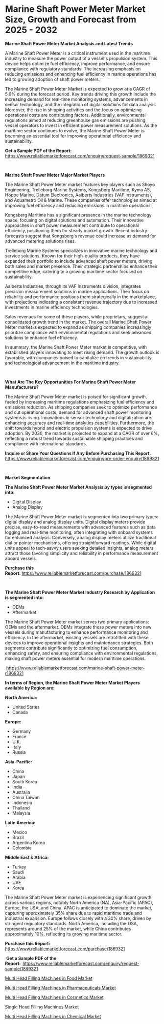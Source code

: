 <p><h1>Marine Shaft Power Meter Market Size, Growth and Forecast from 2025 - 2032</h1></p><p><strong>Marine Shaft Power Meter Market Analysis and Latest Trends</strong></p>
<p><p>A Marine Shaft Power Meter is a critical instrument used in the maritime industry to measure the power output of a vessel's propulsion system. This device helps optimize fuel efficiency, improve performance, and ensure compliance with regulatory standards. The increasing emphasis on reducing emissions and enhancing fuel efficiency in marine operations has led to growing adoption of shaft power meters.</p><p>The Marine Shaft Power Meter Market is expected to grow at a CAGR of 5.6% during the forecast period. Key trends driving this growth include the increasing demand for real-time monitoring systems, advancements in sensor technology, and the integration of digital solutions for data analysis. Moreover, the rise in shipping activities and the focus on optimizing operational costs are contributing factors. Additionally, environmental regulations aimed at reducing greenhouse gas emissions are pushing vessel operators to invest in efficient power measurement solutions. As the maritime sector continues to evolve, the Marine Shaft Power Meter is becoming an essential tool for improving operational efficiency and sustainability.</p></p>
<p><strong>Get a Sample PDF of the Report:&nbsp;</strong> <a href="https://www.reliablemarketforecast.com/enquiry/request-sample/1869321?utm_campaign=2212&utm_medium=2&utm_source=Github&utm_content=ia&utm_term=28022025&utm_id=marine-shaft-power-meter">https://www.reliablemarketforecast.com/enquiry/request-sample/1869321</a></p>
<p>&nbsp;</p>
<p><strong>Marine Shaft Power Meter Major Market Players</strong></p>
<p><p>The Marine Shaft Power Meter market features key players such as Shoyo Engineering, Trelleborg Marine Systems, Kongsberg Maritime, Kyma AS, Hoppe Marine, Datum Electronics, Aalberts Industries (VAF Instruments), and Aquametro Oil & Marine. These companies offer technologies aimed at improving fuel efficiency and reducing emissions in maritime operations.</p><p>Kongsberg Maritime has a significant presence in the marine technology space, focusing on digital solutions and automation. Their innovative approaches in shaft power measurement contribute to operational efficiency, positioning them for steady market growth. Recent industry forecasts suggest that Kongsberg's revenue could increase as demand for advanced metering solutions rises.</p><p>Trelleborg Marine Systems specializes in innovative marine technology and service solutions. Known for their high-quality products, they have expanded their portfolio to include advanced shaft power meters, driving both sales and market presence. Their strategic partnerships enhance their competitive edge, catering to a growing maritime sector focused on sustainability.</p><p>Aalberts Industries, through its VAF Instruments division, integrates precision measurement solutions in marine applications. Their focus on reliability and performance positions them strategically in the marketplace, with projections indicating a consistent revenue trajectory due to increased investments in marine efficiency technologies.</p><p>Sales revenues for some of these players, while proprietary, suggest a consolidated growth trend in the market. The overall Marine Shaft Power Meter market is expected to expand as shipping companies increasingly prioritize compliance with environmental regulations and seek advanced solutions to enhance fuel efficiency.</p><p>In summary, the Marine Shaft Power Meter market is competitive, with established players innovating to meet rising demand. The growth outlook is favorable, with companies poised to capitalize on trends in sustainability and technological advancement in the maritime industry.</p></p>
<p>&nbsp;</p>
<p><strong>What Are The Key Opportunities For Marine Shaft Power Meter Manufacturers?</strong></p>
<p><p>The Marine Shaft Power Meter market is poised for significant growth, fueled by increasing maritime regulations emphasizing fuel efficiency and emissions reduction. As shipping companies seek to optimize performance and cut operational costs, demand for advanced shaft power monitoring systems is rising. Innovations in sensor technology and digitalization are enhancing accuracy and real-time analytics capabilities. Furthermore, the shift towards hybrid and electric propulsion systems is expected to drive adoption. By 2030, the market is projected to expand at a CAGR of over 6%, reflecting a robust trend towards sustainable shipping practices and compliance with international standards.</p></p>
<p><strong>Inquire or Share Your Questions If Any Before Purchasing This Report:</strong> <a href="https://www.reliablemarketforecast.com/enquiry/pre-order-enquiry/1869321?utm_campaign=2212&utm_medium=2&utm_source=Github&utm_content=ia&utm_term=28022025&utm_id=marine-shaft-power-meter">https://www.reliablemarketforecast.com/enquiry/pre-order-enquiry/1869321</a></p>
<p>&nbsp;</p>
<p><strong>Market Segmentation</strong></p>
<p><strong>The Marine Shaft Power Meter Market Analysis by types is segmented into:</strong></p>
<p><ul><li>Digital Display</li><li>Analog Display</li></ul></p>
<p><p>The Marine Shaft Power Meter market is segmented into two primary types: digital display and analog display units. Digital display meters provide precise, easy-to-read measurements with advanced features such as data logging and real-time monitoring, often integrating with onboard systems for enhanced analysis. Conversely, analog display meters utilize traditional dial or pointer mechanisms, offering straightforward readings. While digital units appeal to tech-savvy users seeking detailed insights, analog meters attract those favoring simplicity and reliability in performance measurement aboard vessels.</p></p>
<p><strong>Purchase this Report:&nbsp;</strong><a href="https://www.reliablemarketforecast.com/purchase/1869321?utm_campaign=2212&utm_medium=2&utm_source=Github&utm_content=ia&utm_term=28022025&utm_id=marine-shaft-power-meter">https://www.reliablemarketforecast.com/purchase/1869321</a></p>
<p>&nbsp;</p>
<p><strong>The Marine Shaft Power Meter Market Industry Research by Application is segmented into:</strong></p>
<p><ul><li>OEMs</li><li>Aftermarket</li></ul></p>
<p><p>The Marine Shaft Power Meter market serves two primary applications: OEMs and the aftermarket. OEMs integrate these power meters into new vessels during manufacturing to enhance performance monitoring and efficiency. In the aftermarket, existing vessels are retrofitted with these devices to improve operational insights and maintenance strategies. Both segments contribute significantly to optimizing fuel consumption, enhancing safety, and ensuring compliance with environmental regulations, making shaft power meters essential for modern maritime operations.</p></p>
<p><a href="https://www.reliablemarketforecast.com/marine-shaft-power-meter-r1869321?utm_campaign=2212&utm_medium=2&utm_source=Github&utm_content=ia&utm_term=28022025&utm_id=marine-shaft-power-meter">&nbsp;https://www.reliablemarketforecast.com/marine-shaft-power-meter-r1869321</a></p>
<p><strong>In terms of Region, the Marine Shaft Power Meter Market Players available by Region are:</strong></p>
<p>
    <p> <strong> North America: </strong>
        <ul>
            <li>United States</li>
            <li>Canada</li>
        </ul>
        </p> 
    <p> <strong> Europe: </strong>
        <ul>
            <li>Germany</li>
            <li>France</li>
            <li>U.K.</li>
            <li>Italy</li>
            <li>Russia</li>
        </ul>
        </p> 
    <p> <strong> Asia-Pacific: </strong>
        <ul>
            <li>China</li>
            <li>Japan</li>
            <li>South Korea</li>
            <li>India</li>
            <li>Australia</li>
            <li>China Taiwan</li>
            <li>Indonesia</li>
            <li>Thailand</li>
            <li>Malaysia</li>
        </ul>
        </p> 
    <p> <strong> Latin America: </strong>
        <ul>
            <li>Mexico</li>
            <li>Brazil</li>
            <li>Argentina Korea</li>
            <li>Colombia</li>
        </ul>
        </p> 
    <p> <strong> Middle East & Africa: </strong>
        <ul>
            <li>Turkey</li>
            <li>Saudi</li>
            <li>Arabia</li>
            <li>UAE</li>
            <li>Korea</li>
        </ul>
    </p>
    </p>
<p><p>The Marine Shaft Power Meter market is experiencing significant growth across various regions, notably North America (NA), Asia-Pacific (APAC), Europe, the USA, and China. APAC is anticipated to dominate the market, capturing approximately 35% share due to rapid maritime trade and industrial expansion. Europe follows closely with a 30% share, driven by stringent regulatory standards. North America, including the USA, represents around 25% of the market, while China contributes approximately 10%, reflecting its growing maritime sector.</p></p>
<p><strong>Purchase this Report: </strong><a href="https://www.reliablemarketforecast.com/purchase/1869321?utm_campaign=2212&utm_medium=2&utm_source=Github&utm_content=ia&utm_term=28022025&utm_id=marine-shaft-power-meter">https://www.reliablemarketforecast.com/purchase/1869321</a></p>
<p>&nbsp;<strong>Get a Sample PDF of the Report:&nbsp;&nbsp;</strong><a href="https://www.reliablemarketforecast.com/enquiry/request-sample/1869321?utm_campaign=2212&utm_medium=2&utm_source=Github&utm_content=ia&utm_term=28022025&utm_id=marine-shaft-power-meter">https://www.reliablemarketforecast.com/enquiry/request-sample/1869321</a></p>
<p><strong></strong></p>
<p><p><a href="https://github.com/gullattedenna/Market-Research-Report-List-1/blob/main/multi-head-filling-machines-in-food-market.md?utm_campaign=2212&utm_medium=2&utm_source=Github&utm_content=ia&utm_term=28022025&utm_id=marine-shaft-power-meter">Multi Head Filling Machines in Food Market</a></p><p><a href="https://github.com/chungwimbu4/Market-Research-Report-List-1/blob/main/multi-head-filling-machines-in-pharmaceuticals-market.md?utm_campaign=2212&utm_medium=2&utm_source=Github&utm_content=ia&utm_term=28022025&utm_id=marine-shaft-power-meter">Multi Head Filling Machines in Pharmaceuticals Market</a></p><p><a href="https://github.com/ilonaenterline65/Market-Research-Report-List-1/blob/main/multi-head-filling-machines-in-cosmetics-market.md?utm_campaign=2212&utm_medium=2&utm_source=Github&utm_content=ia&utm_term=28022025&utm_id=marine-shaft-power-meter">Multi Head Filling Machines in Cosmetics Market</a></p><p><a href="https://github.com/ccreola81/Market-Research-Report-List-1/blob/main/single-head-filling-machines-market.md?utm_campaign=2212&utm_medium=2&utm_source=Github&utm_content=ia&utm_term=28022025&utm_id=marine-shaft-power-meter">Single Head Filling Machines Market</a></p><p><a href="https://github.com/bolalfredia7777/Market-Research-Report-List-1/blob/main/multi-head-filling-machines-in-chemical-market.md?utm_campaign=2212&utm_medium=2&utm_source=Github&utm_content=ia&utm_term=28022025&utm_id=marine-shaft-power-meter">Multi Head Filling Machines in Chemical Market</a></p></p>